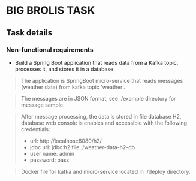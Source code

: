 # BIG BROLIS TASK
## Task details
### Non-functional requirements
- Build a Spring Boot application that reads data from a Kafka topic, processes it, and stores it in a database.
> The application is SpringBoot micro-service that reads messages (weather data) from kafka topic 'weather'.

> The messages are in JSON format, see ./example directory for message sample.

> After message processing, the data is stored in file database H2, database web console is enables and accessible with the following credentials:
> - url: http://localhost:8080/h2/
> - jdbc url: jdbc:h2:file:./weather-data-h2-db
> - user name: admin
> - password: pass 

> Docker file for kafka and micro-service located in ./deploy directory. 